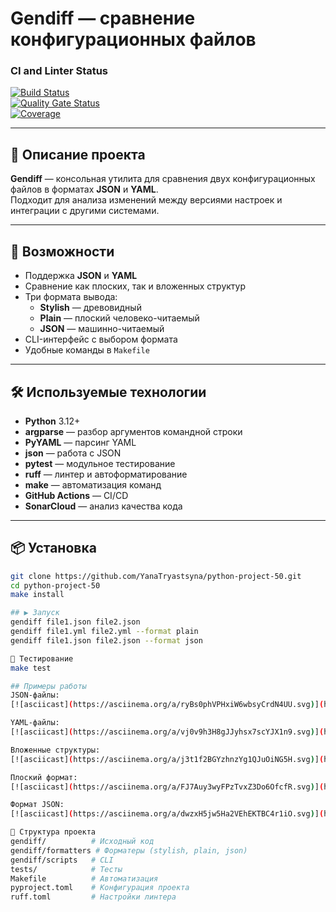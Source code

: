# **Gendiff** — сравнение конфигурационных файлов

### CI and Linter Status
[![Build Status](https://github.com/YanaTryastsyna/python-project-50/actions/workflows/hexlet-check.yml/badge.svg)](https://github.com/YanaTryastsyna/python-project-50/actions/workflows/hexlet-check.yml)  
[![Quality Gate Status](https://sonarcloud.io/api/project_badges/measure?project=YanaTryastsyna_python-project-50&metric=alert_status)](https://sonarcloud.io/summary/new_code?id=YanaTryastsyna_python-project-50)  
[![Coverage](https://sonarcloud.io/api/project_badges/measure?project=YanaTryastsyna_python-project-50&metric=coverage)](https://sonarcloud.io/summary/new_code?id=YanaTryastsyna_python-project-50)

---

## 📌 Описание проекта
**Gendiff** — консольная утилита для сравнения двух конфигурационных файлов в форматах **JSON** и **YAML**.  
Подходит для анализа изменений между версиями настроек и интеграции с другими системами.

---

## 🚀 Возможности
- Поддержка **JSON** и **YAML**
- Сравнение как плоских, так и вложенных структур
- Три формата вывода:
  - **Stylish** — древовидный
  - **Plain** — плоский человеко-читаемый
  - **JSON** — машинно-читаемый
- CLI-интерфейс с выбором формата
- Удобные команды в `Makefile`

---

## 🛠 Используемые технологии
- **Python** 3.12+
- **argparse** — разбор аргументов командной строки
- **PyYAML** — парсинг YAML
- **json** — работа с JSON
- **pytest** — модульное тестирование
- **ruff** — линтер и автоформатирование
- **make** — автоматизация команд
- **GitHub Actions** — CI/CD
- **SonarCloud** — анализ качества кода

---

## 📦 Установка
```bash
git clone https://github.com/YanaTryastsyna/python-project-50.git
cd python-project-50
make install

## ▶️ Запуск
gendiff file1.json file2.json
gendiff file1.yml file2.yml --format plain
gendiff file1.json file2.json --format json

🧪 Тестирование
make test

## Примеры работы
JSON-файлы:
[![asciicast](https://asciinema.org/a/ryBs0phVPHxiW6wbsyCrdN4UU.svg)](https://asciinema.org/a/ryBs0phVPHxiW6wbsyCrdN4UU)

YAML-файлы:
[![asciicast](https://asciinema.org/a/vj0v9h3H8gJJyhsx7scYJX1n9.svg)](https://asciinema.org/a/vj0v9h3H8gJJyhsx7scYJX1n9)

Вложенные структуры:
[![asciicast](https://asciinema.org/a/j3t1f2BGYzhnzYg1QJuOiNG5H.svg)](https://asciinema.org/a/j3t1f2BGYzhnzYg1QJuOiNG5H)

Плоский формат:
[![asciicast](https://asciinema.org/a/FJ7Auy3wyFPzTvxZ3Do6OfcfR.svg)](https://asciinema.org/a/FJ7Auy3wyFPzTvxZ3Do6OfcfR)

Формат JSON:
[![asciicast](https://asciinema.org/a/dwzxH5jw5Ha2VEhEKTBC4r1iO.svg)](https://asciinema.org/a/dwzxH5jw5Ha2VEhEKTBC4r1iO)

📂 Структура проекта
gendiff/          # Исходный код
gendiff/formatters # Форматеры (stylish, plain, json)
gendiff/scripts   # CLI
tests/            # Тесты
Makefile          # Автоматизация
pyproject.toml    # Конфигурация проекта
ruff.toml         # Настройки линтера


